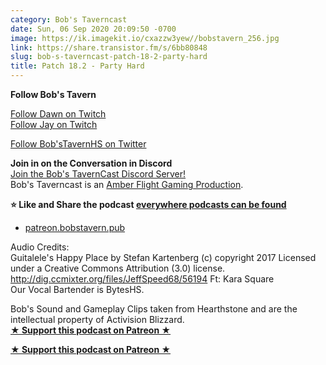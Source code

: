 ```yaml
---
category: Bob's Taverncast
date: Sun, 06 Sep 2020 20:09:50 -0700
image: https://ik.imagekit.io/cxazzw3yew//bobstavern_256.jpg
link: https://share.transistor.fm/s/6bb80848
slug: bob-s-taverncast-patch-18-2-party-hard
title: Patch 18.2 - Party Hard
---
```


<p><strong>Follow Bob's Tavern</strong></p><p><a href="https://twitch.tv/dragonriderdk">Follow Dawn on Twitch</a><br /><a href="https://twitch.tv/kjaymiller">Follow Jay on Twitch</a></p><p><a href="https://twitter.com/bobstavernhs">Follow Bob'sTavernHS on Twitter</a></p><p><strong>Join in on the Conversation in Discord</strong><br /><a href="https://discord.gg/c2rFknG">Join the Bob's TavernCast Discord Server!</a><br />Bob's Taverncast is an <a href="https://amberflightgaming.wixsite.com/afgaming">Amber Flight Gaming Production</a>. </p><p><strong>⭐ Like and Share the podcast </strong><a href="http://bobstavern.pub/subscribe"><strong>everywhere podcasts can be found</strong></a></p><ul><li><a href="http://patreon.bobstavern.pub/">patreon.bobstavern.pub</a></li></ul><p>Audio Credits:<br />Guitalele's Happy Place by Stefan Kartenberg (c) copyright 2017 Licensed under a Creative Commons Attribution (3.0) license. <a href="http://dig.ccmixter.org/files/JeffSpeed68/56194">http://dig.ccmixter.org/files/JeffSpeed68/56194</a> Ft: Kara Square<br />Our Vocal Bartender is BytesHS.</p><p>Bob's Sound and Gameplay Clips taken from Hearthstone and are the intellectual property of Activision Blizzard.<br /><a href="http://patreon.bobstavern.pub/"><strong>★ Support this podcast on Patreon ★</strong></a></p><p><strong><a href="http://patreon.bobstavern.pub" rel="payment" title="★ Support this podcast on Patreon ★">★ Support this podcast on Patreon ★</a></strong></p>